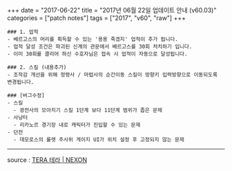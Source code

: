 +++
date = "2017-06-22"
title = "2017년 06월 22일 업데이트 안내 (v60.03)"
categories = ["patch notes"]
tags = ["2017", "v60", "raw"]
+++

```
### 1. 업적
- 베르고스의 머리를 획득할 수 있는 '용용 죽겠지' 업적이 추가 됩니다.
- 업적 달성 조건은 파괴된 신계의 관문에서 베르고스를 30회 처치하기 입니다.
- 이미 30회를 클리어 하신 수호자님은 접속 시 업적이 자동으로 달성됩니다.

### 2. 스킬 (내용추가)
- 조작감 개선을 위해 정령사 / 마법사의 순간이동 스킬이 방향키 입력방향으로 이동되도록 변경됩니다.

### [버그수정]
- 스킬
  - 광전사의 모아치기 스킬 1단계 보다 11단계 범위가 좁은 문제
- 사냥터
  - 리카노르 경기장 내로 캐릭터가 진입할 수 있는 문제
- 던전
  - 데모로스의 룰렛 주사위 게이지 UI가 위치 설정 후 고정되지 않는 문제
```

----

source : [TERA 테라 | NEXON](http://tera.nexon.com/news/update/view.aspx?n4articlesn=283)
